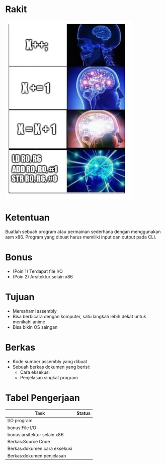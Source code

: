 # Rakit
![gambar](bg-rakit.PNG)

# Ketentuan
Buatlah sebuah program atau permainan sederhana dengan menggunakan asm x86. Program yang dibuat harus memiliki input dan output pada CLI.
# Bonus
- (Poin 1) Terdapat file I/O
- (Poin 2) Arsitektur selain x86
# Tujuan
- Memahami assembly
- Bisa berbicara dengan komputer, satu langkah lebih dekat untuk menikahi anime
- Bisa bikin OS saingan
# Berkas
- Kode sumber assembly yang dibuat
- Sebuah berkas dokumen yang berisi:
  - Cara eksekusi
  - Penjelasan singkat program
# Tabel Pengerjaan
|          Task                |Status|
|------------------------------|------|
|I/O program                   |      |
|bonus:File I/O                |      |
|bonus:arsitektur selain x86   |      |
|Berkas:Source Code            |      |
|Berkas:dokumen:cara eksekusi  |      |
|Berkas:dokumen:penjelasan     |      |